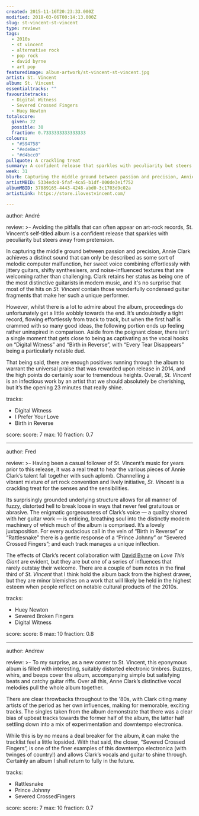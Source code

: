 ```yaml
---
created: 2015-11-16T20:23:33.000Z
modified: 2018-03-06T00:14:13.000Z
slug: st-vincent-st-vincent
type: reviews
tags:
  - 2010s
  - st vincent
  - alternative rock
  - pop rock
  - david byrne
  - art pop
featuredimage: album-artwork/st-vincent-st-vincent.jpg
artist: St. Vincent
album: St. Vincent
essentialtracks: ""
favouritetracks:
  - Digital Witness
  - Severed Crossed Fingers
  - Huey Newton
totalscore:
  given: 22
  possible: 30
  fraction: 0.7333333333333333
colours:
  - "#594758"
  - "#ede8ec"
  - "#d4bcc0"
pullquote: A crackling treat
summary: A confident release that sparkles with peculiarity but steers away from pretension. In capturing the middle ground between passion and precision, Annie Clark achieves a distinct sound that can only be described as some sort of melodic computer malfunction.
week: 31
blurb: Capturing the middle ground between passion and precision, Annie Clark's sound here can only be described as some sort of melodic computer malfunction.
artistMBID: 5334edc0-5faf-4ca5-b1df-000de3e1f752
albumMBID: 37889165-4443-4248-abd0-3c1703d9c02a
artistLink: https://store.ilovestvincent.com/

---
```


author: André

review: >-
  Avoiding the pitfalls that can often appear on art-rock records, St. Vincent’s self-titled album is a confident release that sparkles with peculiarity but steers away from pretension. 
  
  In capturing the middle ground between passion and precision, Annie Clark achieves a distinct sound that can only be described as some sort of melodic computer malfunction, her sweet voice combining effortlessly with jittery guitars, shifty synthesisers, and noise-influenced textures that are welcoming rather than challenging. Clark retains her status as being one of the most distinctive guitarists in modern music, and it's no surprise that most of the hits on *St. Vincent* contain those wonderfully condensed guitar fragments that make her such a unique performer. 
  
  However, whilst there is a lot to admire about the album, proceedings do unfortunately get a little wobbly towards the end. It’s undoubtedly a tight record, flowing effortlessly from track to track, but when the first half is crammed with so many good ideas, the following portion ends up feeling rather uninspired in comparison. Aside from the poignant closer, there isn’t a single moment that gets close to being as captivating as the vocal hooks on “Digital Witness” and “Birth in Reverse”, with “Every Tear Disappears” being a particularly notable dud. 
  
  That being said, there are enough positives running through the album to warrant the universal praise that was rewarded upon release in 2014, and the high points do certainly soar to tremendous heights. Overall, *St. Vincent* is an infectious work by an artist that we should absolutely be cherishing, but it’s the opening 23 minutes that really shine.

tracks:
  - Digital Witness
  - ­I Prefer Your Love
  - ­Birth in Reverse

score:
  score: 7
  max: 10
  fraction: 0.7

---
author: Fred

review: >-
  Having been a casual follower of St. Vincent’s music for years prior to this release, it was a real treat to hear the various pieces of Annie Clark’s talent fall together with such aplomb. Channelling a vibrant mixture of art rock convention and lively initiative, *St. Vincent* is a crackling treat for the senses and the sensibilities. 
  
  Its surprisingly grounded underlying structure allows for all manner of fuzzy, distorted hell to break loose in ways that never feel gratuitous or abrasive. The enigmatic gorgeousness of Clark’s voice — a quality shared with her guitar work — is enticing, breathing soul into the distinctly modern machinery of which much of the album is comprised. It’s a lovely juxtaposition. For every audacious call in the vein of “Birth in Reverse” or “Rattlesnake” there is a gentle response of a “Prince Johnny” or “Severed Crossed Fingers”; and each track manages a unique inflection. 
  
  The effects of Clark’s recent collaboration with [David Byrne](/reviews/david-byrne-american-utopia/) on *Love This Giant* are evident, but they are but one of a series of influences that rarely outstay their welcome. There are a couple of bum notes in the final third of *St. Vincent* that I think hold the album back from the highest drawer, but they are minor blemishes on a work that will likely be held in the highest esteem when people reflect on notable cultural products of the 2010s.

tracks:
  - Huey Newton
  - ­Severed Broken Fingers
  - ­Digital Witness

score:
  score: 8
  max: 10
  fraction: 0.8

---
author: Andrew

review: >-
  To my surprise, as a new comer to St. Vincent, this eponymous album is filled with interesting, suitably distorted electronic timbres. Buzzes, whirs, and beeps cover the album, accompanying simple but satisfying beats and catchy guitar riffs. Over all this, Anne Clark’s distinctive vocal melodies pull the whole album together. 
  
  There are clear throwbacks throughout to the '80s, with Clark citing many artists of the period as her own influences, making for memorable, exciting tracks. The singles taken from the album demonstrate that there was a clear bias of upbeat tracks towards the former half of the album, the latter half settling down into a mix of experimentation and downtempo electronica. 
  
  While this is by no means a deal breaker for the album, it can make the tracklist feel a little lopsided. With that said, the closer, “Severed Crossed Fingers”, is one of the finer examples of this downtempo electronica (with twinges of country!) and allows Clark’s vocals and guitar to shine through. Certainly an album I shall return to fully in the future.

tracks:
  - Rattlesnake
  - ­Prince Johnny
  - ­Severed CrossedFingers

score:
  score: 7
  max: 10
  fraction: 0.7
